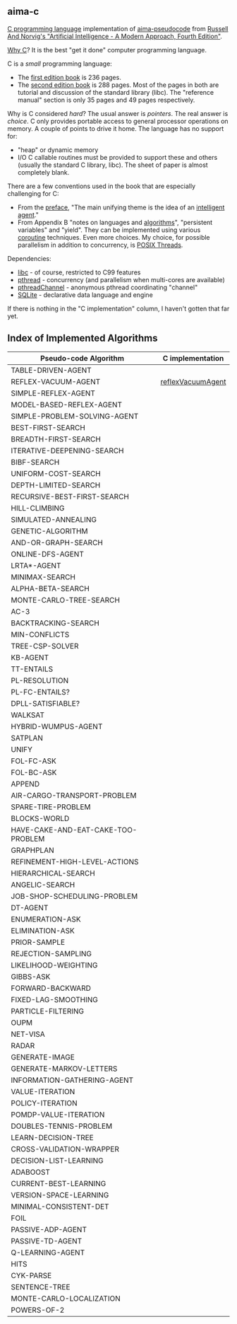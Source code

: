 ## aima-c

[C programming language](https://en.wikipedia.org/wiki/C_(programming_language)) implementation of [aima-pseudocode](https://github.com/aimacode/aima-pseudocode) from [Russell And Norvig's "Artificial Intelligence - A Modern Approach, Fourth Edition"](http://aima.cs.berkeley.edu).

[Why C](https://sqlite.org/whyc.html)?
It is the best "get it done" computer programming language.

C is a *small* programming language:
* The [first edition book](https://archive.org/details/TheCProgrammingLanguageFirstEdition) is 236 pages.
* The [second edition book](https://archive.org/details/the_c_programming_language_2_20181213) is 288 pages.
Most of the pages in both are tutorial and discussion of the standard library (libc).
The "reference manual" section is only 35 pages and 49 pages respectively.

Why is C considered *hard*?
The usual answer is *pointers*.
The real answer is *choice*.
C only provides portable access to general processor operations on memory.
A couple of points to drive it home.
The language has no support for:
* "heap" or dynamic memory
* I/O
C callable routines must be provided to support these and others (usually the standard C library, libc).
The sheet of paper is almost completely blank.

There are a few conventions used in the book that are especially challenging for C:
* From the [preface](http://aima.cs.berkeley.edu/newchap00.pdf), "The main unifying theme is the idea of an [intelligent agent](https://en.wikipedia.org/wiki/Intelligent_agent)."
* From Appendix B "notes on languages and [algorithms](http://aima.cs.berkeley.edu/algorithms.pdf)", "persistent variables" and "yield".
They can be implemented using various [coroutine](https://en.wikipedia.org/wiki/Coroutine#Implementations_for_C) techniques.
Even more choices.
My choice, for possible parallelism in addition to concurrency, is [POSIX Threads](https://en.wikipedia.org/wiki/POSIX_Threads).

Dependencies:
* [libc](https://en.wikipedia.org/wiki/C_standard_library) - of course, restricted to C99 features
* [pthread](https://en.wikipedia.org/wiki/POSIX_Threads) - concurrency (and parallelism when multi-cores are available)
* [pthreadChannel](https://github.com/gdavidbutler/pthreadChannel) - anonymous pthread coordinating "channel"
* [SQLite](https://sqlite.org) - declarative data language and engine

If there is nothing in the "C implementation" column, I haven't gotten that far yet.

## Index of Implemented Algorithms

Pseudo-code Algorithm | C implementation
----------------------|-----------------
TABLE-DRIVEN-AGENT |
REFLEX-VACUUM-AGENT | [reflexVacuumAgent](reflexVacuumAgent.c)
SIMPLE-REFLEX-AGENT |
MODEL-BASED-REFLEX-AGENT |
SIMPLE-PROBLEM-SOLVING-AGENT |
BEST-FIRST-SEARCH |
BREADTH-FIRST-SEARCH |
ITERATIVE-DEEPENING-SEARCH |
BIBF-SEARCH |
UNIFORM-COST-SEARCH |
DEPTH-LIMITED-SEARCH |
RECURSIVE-BEST-FIRST-SEARCH |
HILL-CLIMBING |
SIMULATED-ANNEALING |
GENETIC-ALGORITHM |
AND-OR-GRAPH-SEARCH |
ONLINE-DFS-AGENT |
LRTA*-AGENT |
MINIMAX-SEARCH |
ALPHA-BETA-SEARCH |
MONTE-CARLO-TREE-SEARCH |
AC-3 |
BACKTRACKING-SEARCH |
MIN-CONFLICTS |
TREE-CSP-SOLVER |
KB-AGENT |
TT-ENTAILS |
PL-RESOLUTION |
PL-FC-ENTAILS? |
DPLL-SATISFIABLE? |
WALKSAT |
HYBRID-WUMPUS-AGENT |
SATPLAN |
UNIFY |
FOL-FC-ASK |
FOL-BC-ASK |
APPEND |
AIR-CARGO-TRANSPORT-PROBLEM |
SPARE-TIRE-PROBLEM |
BLOCKS-WORLD |
HAVE-CAKE-AND-EAT-CAKE-TOO-PROBLEM |
GRAPHPLAN |
REFINEMENT-HIGH-LEVEL-ACTIONS |
HIERARCHICAL-SEARCH |
ANGELIC-SEARCH |
JOB-SHOP-SCHEDULING-PROBLEM |
DT-AGENT |
ENUMERATION-ASK |
ELIMINATION-ASK |
PRIOR-SAMPLE |
REJECTION-SAMPLING |
LIKELIHOOD-WEIGHTING |
GIBBS-ASK |
FORWARD-BACKWARD |
FIXED-LAG-SMOOTHING |
PARTICLE-FILTERING |
OUPM |
NET-VISA |
RADAR |
GENERATE-IMAGE |
GENERATE-MARKOV-LETTERS |
INFORMATION-GATHERING-AGENT |
VALUE-ITERATION |
POLICY-ITERATION |
POMDP-VALUE-ITERATION |
DOUBLES-TENNIS-PROBLEM |
LEARN-DECISION-TREE |
CROSS-VALIDATION-WRAPPER |
DECISION-LIST-LEARNING |
ADABOOST |
CURRENT-BEST-LEARNING |
VERSION-SPACE-LEARNING |
MINIMAL-CONSISTENT-DET |
FOIL |
PASSIVE-ADP-AGENT |
PASSIVE-TD-AGENT |
Q-LEARNING-AGENT |
HITS |
CYK-PARSE |
SENTENCE-TREE |
MONTE-CARLO-LOCALIZATION |
POWERS-OF-2 |
